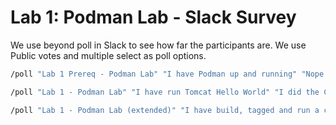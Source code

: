 # Lab 1: Podman Lab - Slack Survey

We use beyond poll in Slack to see how far the participants are. We use Public votes and multiple select as poll options.

```bash
/poll "Lab 1 Prereq - Podman Lab" "I have Podman up and running" "Nope - I do not have Podman up and running"
```

```bash
/poll "Lab 1 - Podman Lab" "I have run Tomcat Hello World" "I did the CouchDB interactions" "I have removed the containers and images"
```

```bash
/poll "Lab 1 - Podman Lab (extended)" "I have build, tagged and run a custom nodejs image"
```
